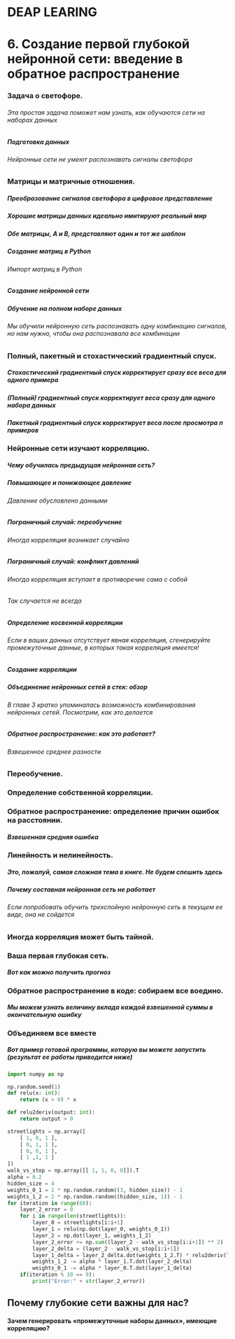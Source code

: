 # DEAP LEARING
# 6. Создание первой глубокой нейронной сети: введение в обратное распространение

### Задача о светофоре.
###### Эта простая задача поможет нам узнать, как обучаются сети на наборах данных
##### Подготовка данных
###### Нейронные сети не умеют распознавать сигналы светофора

### Матрицы и матричные отношения.
##### Преобразование сигналов светофора в цифровое представление
##### Хорошие матрицы данных идеально имитируют реальный мир
##### Обе матрицы, А и В, представляют один и тот же шаблон
##### Создание матриц в Python
###### Импорт матриц в Python
##### Создание нейронной сети
##### Обучение на полном наборе данных
###### Мы обучили нейронную сеть распознавать одну комбинацию сигналов, но нам нужно, чтобы она распознавала все комбинации


### Полный, пакетный и стохастический градиентный спуск.
##### Стохастический градиентный спуск корректирует сразу все веса для одного примера
##### (Полный) градиентный спуск корректирует веса сразу для одного набора данных
##### Пакетный градиентный спуск корректирует веса после просмотра п примеров


### Нейронные сети изучают корреляцию.
##### Чему обучилась предыдущая нейронная сеть?
##### Повышающее и понижающее давление
###### Давление обусловлено данными
##### Пограничный случай: переобучение
###### Иногда корреляция возникает случайно
##### Пограничный случай: конфликт давлений
###### Иногда корреляция вступает в противоречие сама с собой
###### Так случается не всегда
##### Определение косвенной корреляции
###### Если в ваших данных отсутствует явная корреляция, сгенерируйте промежуточные данные, в которых такая корреляция имеется!
##### Создание корреляции
##### Объединение нейронных сетей в стек: обзор
###### В главе 3 кратко упоминалась возможность комбинирования нейронных сетей. Посмотрим, как это делается

##### Обратное распространение: как это работает?
###### Взвешенное среднее разности


### Переобучение.


### Определение собственной корреляции.


### Обратное распространение: определение причин ошибок на расстоянии.
##### Взвешенная средняя ошибка

### Линейность и нелинейность.
##### Это, пожалуй, самая сложная тема в книге. Не будем спешить здесь
##### Почему составная нейронная сеть не работает
###### Если попробовать обучить трехслойную нейронную сеть в текущем ее виде, она не сойдется


### Иногда корреляция может быть тайной.


### Ваша первая глубокая сеть.
##### Вот как можно получить прогноз


### Обратное распространение в коде: собираем все воедино.
##### Мы можем узнать величину вклада каждой взвешенной суммы в окончательную ошибку

### Объединяем все вместе
##### Вот пример готовой программы, которую вы можете запустить (результат ее работы приводится ниже)
```python
import numpy as np

np.random.seed(1)
def relu(x: int):
    return (x > 0) * x

def relu2deriv(output: int):
    return output > 0

streetlights = np.array([
    [ 1, 0, 1 ],
    [ 0, 1, 1 ],
    [ 0, 0, 1 ],
    [ 1 ,1, 1 ]
])
walk_vs_stop = np.array([[ 1, 1, 0, 0]]).T
alpha = 0.2 
hidden_size = 4
weights_0_1 = 2 * np.random.random((3, hidden_size)) - 1 
weights_1_2 = 2 * np.random.random((hidden_size, 1)) - 1
for iteration in range(60): 
    layer_2_error = 0
    for i in range(len(streetlights)):
        layer_0 = streetlights[i:i+1]
        layer_1 = relu(np.dot(layer_0, weights_0_1)) 
        layer_2 = np.dot(layer_1, weights_1_2)
        layer_2_error += np.sum((layer_2 - walk_vs_stop[i:i+1]) ** 2)
        layer_2_delta = (layer_2 - walk_vs_stop[i:i+1]) 
        layer_1_delta = layer_2_delta.dot(weights_1_2.T) * relu2deriv(layer_1)
        weights_1_2 -= alpha * layer_1.T.dot(layer_2_delta) 
        weights_0_1 -= alpha * layer_0.T.dot(layer_1_delta)
    if(iteration % 10 == 9):
        print("Error:" + str(layer_2_error))
```

## Почему глубокие сети важны для нас?
#### Зачем генерировать «промежуточные наборы данных», имеющие корреляцию?
